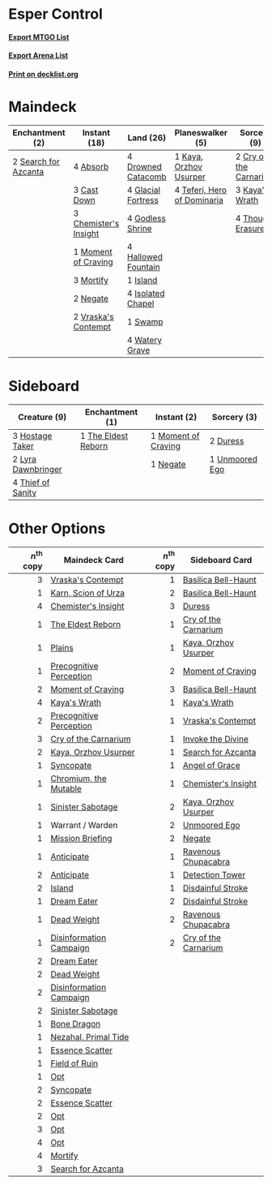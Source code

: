 # Esper Control

#### [Export MTGO List](../collection/Esper%20Control/Esper%20Control.txt)
#### [Export Arena List](../collection/Esper%20Control/Esper%20Control_arena.txt)
#### [Print on decklist.org](http://decklist.org/?deckmain=4%09Absorb%0A3%09Cast%20Down%0A3%09Chemister's%20Insight%0A2%09Cry%20of%20the%20Carnarium%0A4%09Drowned%20Catacomb%0A4%09Glacial%20Fortress%0A4%09Godless%20Shrine%0A4%09Hallowed%20Fountain%0A1%09Island%0A4%09Isolated%20Chapel%0A3%09Kaya's%20Wrath%0A1%09Kaya,%20Orzhov%20Usurper%0A1%09Moment%20of%20Craving%0A3%09Mortify%0A2%09Negate%0A2%09Search%20for%20Azcanta%0A1%09Swamp%0A4%09Teferi,%20Hero%20of%20Dominaria%0A4%09Thought%20Erasure%0A2%09Vraska's%20Contempt%0A4%09Watery%20Grave&deckside=2%09Duress%0A3%09Hostage%20Taker%0A2%09Lyra%20Dawnbringer%0A1%09Moment%20of%20Craving%0A1%09Negate%0A1%09The%20Eldest%20Reborn%0A4%09Thief%20of%20Sanity%0A1%09Unmoored%20Ego)
# Maindeck

|                                        Enchantment (2)                                        |                                          Instant (18)                                          |                                          Land (26)                                          |                                           Planeswalker (5)                                           |                                           Sorcery (9)                                           |
|-----------------------------------------------------------------------------------------------|------------------------------------------------------------------------------------------------|---------------------------------------------------------------------------------------------|------------------------------------------------------------------------------------------------------|-------------------------------------------------------------------------------------------------|
|2 [Search for Azcanta](http://gatherer.wizards.com/Pages/Card/Details.aspx?multiverseid=435226)|4 [Absorb](http://gatherer.wizards.com/Pages/Card/Details.aspx?multiverseid=23155)              |4 [Drowned Catacomb](http://gatherer.wizards.com/Pages/Card/Details.aspx?multiverseid=430633)|1 [Kaya, Orzhov Usurper](http://gatherer.wizards.com/Pages/Card/Details.aspx?multiverseid=457330)     |2 [Cry of the Carnarium](http://gatherer.wizards.com/Pages/Card/Details.aspx?multiverseid=457214)|
|                                                                                               |3 [Cast Down](http://gatherer.wizards.com/Pages/Card/Details.aspx?multiverseid=442969)          |4 [Glacial Fortress](http://gatherer.wizards.com/Pages/Card/Details.aspx?multiverseid=190562)|4 [Teferi, Hero of Dominaria](http://gatherer.wizards.com/Pages/Card/Details.aspx?multiverseid=443095)|3 [Kaya's Wrath](http://gatherer.wizards.com/Pages/Card/Details.aspx?multiverseid=457331)        |
|                                                                                               |3 [Chemister's Insight](http://gatherer.wizards.com/Pages/Card/Details.aspx?multiverseid=452782)|4 [Godless Shrine](http://gatherer.wizards.com/Pages/Card/Details.aspx?multiverseid=405099)  |                                                                                                      |4 [Thought Erasure](http://gatherer.wizards.com/Pages/Card/Details.aspx?multiverseid=452956)     |
|                                                                                               |1 [Moment of Craving](http://gatherer.wizards.com/Pages/Card/Details.aspx?multiverseid=439736)  |4 [Hallowed Fountain](http://gatherer.wizards.com/Pages/Card/Details.aspx?multiverseid=97071)|                                                                                                      |                                                                                                 |
|                                                                                               |3 [Mortify](http://gatherer.wizards.com/Pages/Card/Details.aspx?multiverseid=420829)            |1 [Island](http://gatherer.wizards.com/Pages/Card/Details.aspx?multiverseid=439857)          |                                                                                                      |                                                                                                 |
|                                                                                               |2 [Negate](http://gatherer.wizards.com/Pages/Card/Details.aspx?multiverseid=423707)             |4 [Isolated Chapel](http://gatherer.wizards.com/Pages/Card/Details.aspx?multiverseid=443129) |                                                                                                      |                                                                                                 |
|                                                                                               |2 [Vraska's Contempt](http://gatherer.wizards.com/Pages/Card/Details.aspx?multiverseid=435283)  |1 [Swamp](http://gatherer.wizards.com/Pages/Card/Details.aspx?multiverseid=439858)           |                                                                                                      |                                                                                                 |
|                                                                                               |                                                                                                |4 [Watery Grave](http://gatherer.wizards.com/Pages/Card/Details.aspx?multiverseid=405114)    |                                                                                                      |                                                                                                 |


# Sideboard

|                                        Creature (9)                                         |                                       Enchantment (1)                                        |                                         Instant (2)                                          |                                       Sorcery (3)                                       |
|---------------------------------------------------------------------------------------------|----------------------------------------------------------------------------------------------|----------------------------------------------------------------------------------------------|-----------------------------------------------------------------------------------------|
|3 [Hostage Taker](http://gatherer.wizards.com/Pages/Card/Details.aspx?multiverseid=435379)   |1 [The Eldest Reborn](http://gatherer.wizards.com/Pages/Card/Details.aspx?multiverseid=442978)|1 [Moment of Craving](http://gatherer.wizards.com/Pages/Card/Details.aspx?multiverseid=439736)|2 [Duress](http://gatherer.wizards.com/Pages/Card/Details.aspx?multiverseid=14557)       |
|2 [Lyra Dawnbringer](http://gatherer.wizards.com/Pages/Card/Details.aspx?multiverseid=442914)|                                                                                              |1 [Negate](http://gatherer.wizards.com/Pages/Card/Details.aspx?multiverseid=423707)           |1 [Unmoored Ego](http://gatherer.wizards.com/Pages/Card/Details.aspx?multiverseid=452962)|
|4 [Thief of Sanity](http://gatherer.wizards.com/Pages/Card/Details.aspx?multiverseid=452955) |                                                                                              |                                                                                              |                                                                                         |


# Other Options

|*n*<sup>th</sup> copy|                                          Maindeck Card                                           |*n*<sup>th</sup> copy|                                        Sideboard Card                                         |
|--------------------:|--------------------------------------------------------------------------------------------------|--------------------:|-----------------------------------------------------------------------------------------------|
|                    3|[Vraska's Contempt](http://gatherer.wizards.com/Pages/Card/Details.aspx?multiverseid=435283)      |                    1|[Basilica Bell-Haunt](http://gatherer.wizards.com/Pages/Card/Details.aspx?multiverseid=457300) |
|                    1|[Karn, Scion of Urza](http://gatherer.wizards.com/Pages/Card/Details.aspx?multiverseid=442889)    |                    2|[Basilica Bell-Haunt](http://gatherer.wizards.com/Pages/Card/Details.aspx?multiverseid=457300) |
|                    4|[Chemister's Insight](http://gatherer.wizards.com/Pages/Card/Details.aspx?multiverseid=452782)    |                    3|[Duress](http://gatherer.wizards.com/Pages/Card/Details.aspx?multiverseid=14557)               |
|                    1|[The Eldest Reborn](http://gatherer.wizards.com/Pages/Card/Details.aspx?multiverseid=442978)      |                    1|[Cry of the Carnarium](http://gatherer.wizards.com/Pages/Card/Details.aspx?multiverseid=457214)|
|                    1|[Plains](http://gatherer.wizards.com/Pages/Card/Details.aspx?multiverseid=439856)                 |                    1|[Kaya, Orzhov Usurper](http://gatherer.wizards.com/Pages/Card/Details.aspx?multiverseid=457330)|
|                    1|[Precognitive Perception](http://gatherer.wizards.com/Pages/Card/Details.aspx?multiverseid=457189)|                    2|[Moment of Craving](http://gatherer.wizards.com/Pages/Card/Details.aspx?multiverseid=439736)   |
|                    2|[Moment of Craving](http://gatherer.wizards.com/Pages/Card/Details.aspx?multiverseid=439736)      |                    3|[Basilica Bell-Haunt](http://gatherer.wizards.com/Pages/Card/Details.aspx?multiverseid=457300) |
|                    4|[Kaya's Wrath](http://gatherer.wizards.com/Pages/Card/Details.aspx?multiverseid=457331)           |                    1|[Kaya's Wrath](http://gatherer.wizards.com/Pages/Card/Details.aspx?multiverseid=457331)        |
|                    2|[Precognitive Perception](http://gatherer.wizards.com/Pages/Card/Details.aspx?multiverseid=457189)|                    1|[Vraska's Contempt](http://gatherer.wizards.com/Pages/Card/Details.aspx?multiverseid=435283)   |
|                    3|[Cry of the Carnarium](http://gatherer.wizards.com/Pages/Card/Details.aspx?multiverseid=457214)   |                    1|[Invoke the Divine](http://gatherer.wizards.com/Pages/Card/Details.aspx?multiverseid=442910)   |
|                    2|[Kaya, Orzhov Usurper](http://gatherer.wizards.com/Pages/Card/Details.aspx?multiverseid=457330)   |                    1|[Search for Azcanta](http://gatherer.wizards.com/Pages/Card/Details.aspx?multiverseid=435226)  |
|                    1|[Syncopate](http://gatherer.wizards.com/Pages/Card/Details.aspx?multiverseid=442955)              |                    1|[Angel of Grace](http://gatherer.wizards.com/Pages/Card/Details.aspx?multiverseid=457145)      |
|                    1|[Chromium, the Mutable](http://gatherer.wizards.com/Pages/Card/Details.aspx?multiverseid=447350)  |                    1|[Chemister's Insight](http://gatherer.wizards.com/Pages/Card/Details.aspx?multiverseid=452782) |
|                    1|[Sinister Sabotage](http://gatherer.wizards.com/Pages/Card/Details.aspx?multiverseid=452804)      |                    2|[Kaya, Orzhov Usurper](http://gatherer.wizards.com/Pages/Card/Details.aspx?multiverseid=457330)|
|                    1|Warrant / Warden                                                                                  |                    2|[Unmoored Ego](http://gatherer.wizards.com/Pages/Card/Details.aspx?multiverseid=452962)        |
|                    1|[Mission Briefing](http://gatherer.wizards.com/Pages/Card/Details.aspx?multiverseid=452794)       |                    2|[Negate](http://gatherer.wizards.com/Pages/Card/Details.aspx?multiverseid=423707)              |
|                    1|[Anticipate](http://gatherer.wizards.com/Pages/Card/Details.aspx?multiverseid=401813)             |                    1|[Ravenous Chupacabra](http://gatherer.wizards.com/Pages/Card/Details.aspx?multiverseid=442093) |
|                    2|[Anticipate](http://gatherer.wizards.com/Pages/Card/Details.aspx?multiverseid=401813)             |                    1|[Detection Tower](http://gatherer.wizards.com/Pages/Card/Details.aspx?multiverseid=447386)     |
|                    2|[Island](http://gatherer.wizards.com/Pages/Card/Details.aspx?multiverseid=439857)                 |                    1|[Disdainful Stroke](http://gatherer.wizards.com/Pages/Card/Details.aspx?multiverseid=420705)   |
|                    1|[Dream Eater](http://gatherer.wizards.com/Pages/Card/Details.aspx?multiverseid=452788)            |                    2|[Disdainful Stroke](http://gatherer.wizards.com/Pages/Card/Details.aspx?multiverseid=420705)   |
|                    1|[Dead Weight](http://gatherer.wizards.com/Pages/Card/Details.aspx?multiverseid=452817)            |                    2|[Ravenous Chupacabra](http://gatherer.wizards.com/Pages/Card/Details.aspx?multiverseid=442093) |
|                    1|[Disinformation Campaign](http://gatherer.wizards.com/Pages/Card/Details.aspx?multiverseid=452917)|                    2|[Cry of the Carnarium](http://gatherer.wizards.com/Pages/Card/Details.aspx?multiverseid=457214)|
|                    2|[Dream Eater](http://gatherer.wizards.com/Pages/Card/Details.aspx?multiverseid=452788)            |                     |                                                                                               |
|                    2|[Dead Weight](http://gatherer.wizards.com/Pages/Card/Details.aspx?multiverseid=452817)            |                     |                                                                                               |
|                    2|[Disinformation Campaign](http://gatherer.wizards.com/Pages/Card/Details.aspx?multiverseid=452917)|                     |                                                                                               |
|                    2|[Sinister Sabotage](http://gatherer.wizards.com/Pages/Card/Details.aspx?multiverseid=452804)      |                     |                                                                                               |
|                    1|[Bone Dragon](http://gatherer.wizards.com/Pages/Card/Details.aspx?multiverseid=447224)            |                     |                                                                                               |
|                    1|[Nezahal, Primal Tide](http://gatherer.wizards.com/Pages/Card/Details.aspx?multiverseid=439702)   |                     |                                                                                               |
|                    1|[Essence Scatter](http://gatherer.wizards.com/Pages/Card/Details.aspx?multiverseid=426754)        |                     |                                                                                               |
|                    1|[Field of Ruin](http://gatherer.wizards.com/Pages/Card/Details.aspx?multiverseid=435415)          |                     |                                                                                               |
|                    1|[Opt](http://gatherer.wizards.com/Pages/Card/Details.aspx?multiverseid=442948)                    |                     |                                                                                               |
|                    2|[Syncopate](http://gatherer.wizards.com/Pages/Card/Details.aspx?multiverseid=442955)              |                     |                                                                                               |
|                    2|[Essence Scatter](http://gatherer.wizards.com/Pages/Card/Details.aspx?multiverseid=426754)        |                     |                                                                                               |
|                    2|[Opt](http://gatherer.wizards.com/Pages/Card/Details.aspx?multiverseid=442948)                    |                     |                                                                                               |
|                    3|[Opt](http://gatherer.wizards.com/Pages/Card/Details.aspx?multiverseid=442948)                    |                     |                                                                                               |
|                    4|[Opt](http://gatherer.wizards.com/Pages/Card/Details.aspx?multiverseid=442948)                    |                     |                                                                                               |
|                    4|[Mortify](http://gatherer.wizards.com/Pages/Card/Details.aspx?multiverseid=420829)                |                     |                                                                                               |
|                    3|[Search for Azcanta](http://gatherer.wizards.com/Pages/Card/Details.aspx?multiverseid=435226)     |                     |                                                                                               |

